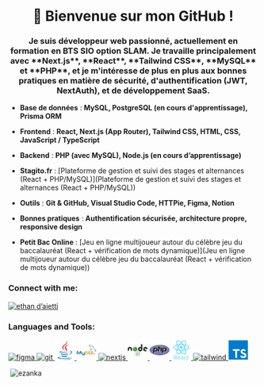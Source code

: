 <h1 align="center">👋 Bienvenue sur mon GitHub !</h1>
<h3 align="center">Je suis développeur web passionné, actuellement en formation en BTS SIO option SLAM. Je travaille principalement avec **Next.js**, **React**, **Tailwind CSS**, **MySQL** et **PHP**, et je m'intéresse de plus en plus aux bonnes pratiques en matière de sécurité, d'authentification (JWT, NextAuth), et de développement SaaS.</h3>

- **Base de données** : **MySQL, PostgreSQL (en cours d'apprentissage), Prisma ORM**

- **Frontend** : **React, Next.js (App Router), Tailwind CSS, HTML, CSS, JavaScript / TypeScript**

- **Backend** : **PHP (avec MySQL), Node.js (en cours d’apprentissage)**

- **Stagito.fr** : [Plateforme de gestion et suivi des stages et alternances (React + PHP/MySQL)](Plateforme de gestion et suivi des stages et alternances (React + PHP/MySQL))

- **Outils** : **Git & GitHub, Visual Studio Code, HTTPie, Figma, Notion**

- **Bonnes pratiques** : **Authentification sécurisée, architecture propre, responsive design**

- **Petit Bac Online** : [Jeu en ligne multijoueur autour du célèbre jeu du baccalauréat (React + vérification de mots dynamique)](Jeu en ligne multijoueur autour du célèbre jeu du baccalauréat (React + vérification de mots dynamique))

<h3 align="left">Connect with me:</h3>
<p align="left">
<a href="https://linkedin.com/in/ethan d’aietti" target="blank"><img align="center" src="https://raw.githubusercontent.com/rahuldkjain/github-profile-readme-generator/master/src/images/icons/Social/linked-in-alt.svg" alt="ethan d’aietti" height="30" width="40" /></a>
</p>

<h3 align="left">Languages and Tools:</h3>
<p align="left"> <a href="https://www.figma.com/" target="_blank" rel="noreferrer"> <img src="https://www.vectorlogo.zone/logos/figma/figma-icon.svg" alt="figma" width="40" height="40"/> </a> <a href="https://git-scm.com/" target="_blank" rel="noreferrer"> <img src="https://www.vectorlogo.zone/logos/git-scm/git-scm-icon.svg" alt="git" width="40" height="40"/> </a> <a href="https://www.java.com" target="_blank" rel="noreferrer"> <img src="https://raw.githubusercontent.com/devicons/devicon/master/icons/java/java-original.svg" alt="java" width="40" height="40"/> </a> <a href="https://www.mysql.com/" target="_blank" rel="noreferrer"> <img src="https://raw.githubusercontent.com/devicons/devicon/master/icons/mysql/mysql-original-wordmark.svg" alt="mysql" width="40" height="40"/> </a> <a href="https://nextjs.org/" target="_blank" rel="noreferrer"> <img src="https://cdn.worldvectorlogo.com/logos/nextjs-2.svg" alt="nextjs" width="40" height="40"/> </a> <a href="https://nodejs.org" target="_blank" rel="noreferrer"> <img src="https://raw.githubusercontent.com/devicons/devicon/master/icons/nodejs/nodejs-original-wordmark.svg" alt="nodejs" width="40" height="40"/> </a> <a href="https://www.php.net" target="_blank" rel="noreferrer"> <img src="https://raw.githubusercontent.com/devicons/devicon/master/icons/php/php-original.svg" alt="php" width="40" height="40"/> </a> <a href="https://reactjs.org/" target="_blank" rel="noreferrer"> <img src="https://raw.githubusercontent.com/devicons/devicon/master/icons/react/react-original-wordmark.svg" alt="react" width="40" height="40"/> </a> <a href="https://tailwindcss.com/" target="_blank" rel="noreferrer"> <img src="https://www.vectorlogo.zone/logos/tailwindcss/tailwindcss-icon.svg" alt="tailwind" width="40" height="40"/> </a> <a href="https://www.typescriptlang.org/" target="_blank" rel="noreferrer"> <img src="https://raw.githubusercontent.com/devicons/devicon/master/icons/typescript/typescript-original.svg" alt="typescript" width="40" height="40"/> </a> </p>

<p>&nbsp;<img align="center" src="https://github-readme-stats.vercel.app/api?username=ezanka&show_icons=true&locale=en" alt="ezanka" /></p>
